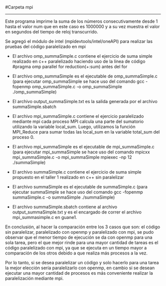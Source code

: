 
#Carpeta mpi

***

Este programa imprime la suma de los números consecutivamente desde 1 hasta el valor num que en este caso es 1000000 y a su vez muestra
el valor en segundos del tiempo de reloj transcurrido.

Se agregó el módulo de intel (mpidevtools/intel/oneAPI) para realizar las pruebas del código paralelizado en mpi 

* El archivo omp_summaSimple.c contiene el ejercicio de suma simple realizado en c++ paralelizado haciendo uso 
  de la línea de código  #pragma omp parallel for reduction(+:sum) antes del for
  
* El archivo omp_summaSimple es el ejecutable de omp_summaSimple.c (para ejecutar omp_summaSimple se hace uso del comando
  gcc -fopenmp omp_summaSimple.c -o omp_summaSimple
  ./omp_summaSimple)
      
* El archivo output_summaSimple.txt es la salida generada por el archivo summaSimple.sbatch

* El archivo mpi_summaSimple.c contiene el ejercicio paralelizado mediante mpi cada proceso MPI calcula una parte del sumatorio utilizando 
  la variable local_sum. Luego, utilizamos la función MPI_Reduce para sumar todas las local_sum en la variable total_sum del proceso 0.
  
* El archivo mpi_summaSimple es el ejecutable de mpi_summaSimple.c (para ejecutar mpi_summaSimple se hace uso del comando
  mpicxx mpi_summaSimple.c -o mpi_summaSimple
  mpiexec -np 12 ./summaSimple)  
       
* El archivo summaSimple.c contiene el ejercicio de suma simple propuesto en el taller 1 realizado en c++ sin paralelizar

* El archivo summaSimple es el ejecutable de summaSimple.c (para ejecutar summaSimple se hace uso del comando
  gcc -fopenmp summaSimple.c -o summaSimple 
  ./summaSimple)
  
* El archivo summaSimple.sbatch contiene al archivo output_summaSimple.txt y es el encargado de correr el archivo mpi_summasimple.c en guane1.

En conclusión, al hacer la comparación entre los 3 casos que son: el código sin paralelizar, paralelizado con openmp y paralelizado con mpi, se pudo 
observar que el menor tiempo de ejecución se da con openmp para una sola tarea, pero el que mejor rinde para una mayor cantidad de tareas es el 
código paralelizado con mpi, ya que se ejecuta en un tiempo mayor a comparación de los otros debido a que realiza más procesos a la vez. 

Por lo tanto, si se desea paralelizar un código y solo hacerlo para una tarea la mejor elección sería paralelizarlo con openmp, en cambio
si se desean ejecutar una mayor cantidad de procesos es más conveniente realizar la paralelización mediante mpi.  
  
